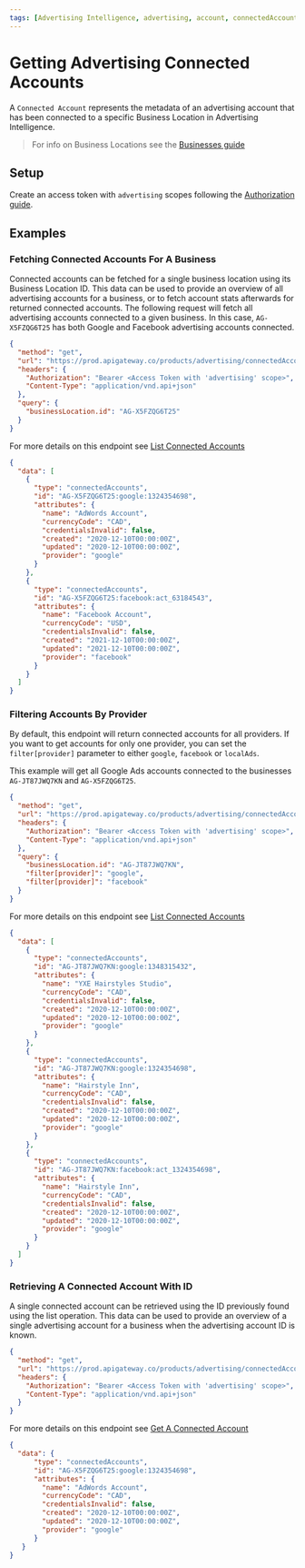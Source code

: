 ```yaml
---
tags: [Advertising Intelligence, advertising, account, connectedAccount]
---
```

# Getting Advertising Connected Accounts

A `Connected Account` represents the metadata of an advertising account that has been connected to a specific Business Location in Advertising Intelligence.  

> For info on Business Locations see the [Businesses guide](../Accounts.md)

## Setup

Create an access token with `advertising` scopes following the [Authorization guide](../../Authorization/Authorization.md).

## Examples

### Fetching Connected Accounts For A Business

Connected accounts can be fetched for a single business location using its Business Location ID.  This data can be used to provide an overview of all advertising accounts for a business, or to fetch account stats afterwards for returned connected accounts.  The following request will fetch all advertising accounts connected to a given business.  In this case, `AG-X5FZQG6T25` has both Google and Facebook advertising accounts connected.

<!--
type: tab
title: Request
-->
```json http
{
  "method": "get",
  "url": "https://prod.apigateway.co/products/advertising/connectedAccounts",
  "headers": {
    "Authorization": "Bearer <Access Token with 'advertising' scope>",
    "Content-Type": "application/vnd.api+json"
  },
  "query": {
    "businessLocation.id": "AG-X5FZQG6T25"
  }
}
```

For more details on this endpoint see [List Connected Accounts](../../../openapi/advertising/advertising.yaml/paths/~1connectedAccounts/get)
<!--
type: tab
title: Example Response
-->
```json
{
  "data": [
    {
      "type": "connectedAccounts",
      "id": "AG-X5FZQG6T25:google:1324354698",
      "attributes": {
        "name": "AdWords Account",
        "currencyCode": "CAD",
        "credentialsInvalid": false,
        "created": "2020-12-10T00:00:00Z",
        "updated": "2020-12-10T00:00:00Z",
        "provider": "google"
      }
    },
    {
      "type": "connectedAccounts",
      "id": "AG-X5FZQG6T25:facebook:act_63184543",
      "attributes": {
        "name": "Facebook Account",
        "currencyCode": "USD",
        "credentialsInvalid": false,
        "created": "2021-12-10T00:00:00Z",
        "updated": "2021-12-10T00:00:00Z",
        "provider": "facebook"
      }
    }
  ]
}
```
<!--
type: tab-end
-->

### Filtering Accounts By Provider

By default, this endpoint will return connected accounts for all providers. If you want to get accounts for only one provider, you can set the `filter[provider]` parameter to either `google`, `facebook` or `localAds`.

This example will get all Google Ads accounts connected to the businesses `AG-JT87JWQ7KN` and `AG-X5FZQG6T25`.

<!--
type: tab
title: Request
-->
```json http
{
  "method": "get",
  "url": "https://prod.apigateway.co/products/advertising/connectedAccounts",
  "headers": {
    "Authorization": "Bearer <Access Token with 'advertising' scope>",
    "Content-Type": "application/vnd.api+json"
  },
  "query": {
    "businessLocation.id": "AG-JT87JWQ7KN",
    "filter[provider]": "google",
    "filter[provider]": "facebook"
  }
}
```

For more details on this endpoint see [List Connected Accounts](../../../openapi/advertising/advertising.yaml/paths/~1connectedAccounts/get)
<!--
type: tab
title: Example Response
-->
```json
{
  "data": [
    {
      "type": "connectedAccounts",
      "id": "AG-JT87JWQ7KN:google:1348315432",
      "attributes": {
        "name": "YXE Hairstyles Studio",
        "currencyCode": "CAD",
        "credentialsInvalid": false,
        "created": "2020-12-10T00:00:00Z",
        "updated": "2020-12-10T00:00:00Z",
        "provider": "google"
      }
    },
    {
      "type": "connectedAccounts",
      "id": "AG-JT87JWQ7KN:google:1324354698",
      "attributes": {
        "name": "Hairstyle Inn",
        "currencyCode": "CAD",
        "credentialsInvalid": false,
        "created": "2020-12-10T00:00:00Z",
        "updated": "2020-12-10T00:00:00Z",
        "provider": "google"
      }
    },
    {
      "type": "connectedAccounts",
      "id": "AG-JT87JWQ7KN:facebook:act_1324354698",
      "attributes": {
        "name": "Hairstyle Inn",
        "currencyCode": "CAD",
        "credentialsInvalid": false,
        "created": "2020-12-10T00:00:00Z",
        "updated": "2020-12-10T00:00:00Z",
        "provider": "google"
      }
    }
  ]
}
```
<!--
type: tab-end
-->

### Retrieving A Connected Account With ID

A single connected account can be retrieved using the ID previously found using the list operation.  This data can be used to provide an overview of a single advertising account for a business when the advertising account ID is known.

<!--
type: tab
title: Request
-->
```json http
{
  "method": "get",
  "url": "https://prod.apigateway.co/products/advertising/connectedAccounts/AG-X5FZQG6T25:google:1324354698",
  "headers": {
    "Authorization": "Bearer <Access Token with 'advertising' scope>",
    "Content-Type": "application/vnd.api+json"
  }
}
```

For more details on this endpoint see [Get A Connected Account](../../../openapi/advertising/advertising.yaml/paths/~1connectedAccounts/get)
<!--
type: tab
title: Example Response
-->
```json
{
  "data": {
      "type": "connectedAccounts",
      "id": "AG-X5FZQG6T25:google:1324354698",
      "attributes": {
        "name": "AdWords Account",
        "currencyCode": "CAD",
        "credentialsInvalid": false,
        "created": "2020-12-10T00:00:00Z",
        "updated": "2020-12-10T00:00:00Z",
        "provider": "google"
      }
   }
}
```
<!--
type: tab-end
-->

